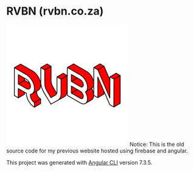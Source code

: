 # RVBN (rvbn.co.za)
![alt text](src/assets/img/rvbn_1.jpg)
Notice: This is the old source code for my previous website hosted using firebase and angular.

This project was generated with [Angular CLI](https://github.com/angular/angular-cli) version 7.3.5.

